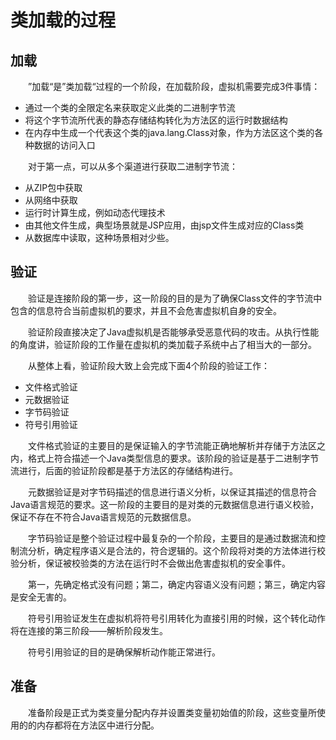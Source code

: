 # 类加载的过程
## 加载
&emsp;&emsp;”加载“是”类加载“过程的一个阶段，在加载阶段，虚拟机需要完成3件事情：
- 通过一个类的全限定名来获取定义此类的二进制字节流
- 将这个字节流所代表的静态存储结构转化为方法区的运行时数据结构
- 在内存中生成一个代表这个类的java.lang.Class对象，作为方法区这个类的各种数据的访问入口

&emsp;&emsp;对于第一点，可以从多个渠道进行获取二进制字节流：
- 从ZIP包中获取
- 从网络中获取
- 运行时计算生成，例如动态代理技术
- 由其他文件生成，典型场景就是JSP应用，由jsp文件生成对应的Class类
- 从数据库中读取，这种场景相对少些。

## 验证
&emsp;&emsp;验证是连接阶段的第一步，这一阶段的目的是为了确保Class文件的字节流中包含的信息符合当前虚拟机的要求，并且不会危害虚拟机自身的安全。

&emsp;&emsp;验证阶段直接决定了Java虚拟机是否能够承受恶意代码的攻击。从执行性能的角度讲，验证阶段的工作量在虚拟机的类加载子系统中占了相当大的一部分。

&emsp;&emsp;从整体上看，验证阶段大致上会完成下面4个阶段的验证工作：
- 文件格式验证
- 元数据验证
- 字节码验证
- 符号引用验证

&emsp;&emsp;文件格式验证的主要目的是保证输入的字节流能正确地解析并存储于方法区之内，格式上符合描述一个Java类型信息的要求。该阶段的验证是基于二进制字节流进行，后面的验证阶段都是基于方法区的存储结构进行。

&emsp;&emsp;元数据验证是对字节码描述的信息进行语义分析，以保证其描述的信息符合Java语言规范的要求。这一阶段的主要目的是对类的元数据信息进行语义校验，保证不存在不符合Java语言规范的元数据信息。

&emsp;&emsp;字节码验证是整个验证过程中最复杂的一个阶段，主要目的是通过数据流和控制流分析，确定程序语义是合法的，符合逻辑的。这个阶段将对类的方法体进行校验分析，保证被校验类的方法在运行时不会做出危害虚拟机的安全事件。

&emsp;&emsp;第一，先确定格式没有问题；第二，确定内容语义没有问题；第三，确定内容是安全无害的。

&emsp;&emsp;符号引用验证发生在虚拟机将符号引用转化为直接引用的时候，这个转化动作将在连接的第三阶段——解析阶段发生。

&emsp;&emsp;符号引用验证的目的是确保解析动作能正常进行。

## 准备
&emsp;&emsp;准备阶段是正式为类变量分配内存并设置类变量初始值的阶段，这些变量所使用的的内存都将在方法区中进行分配。




